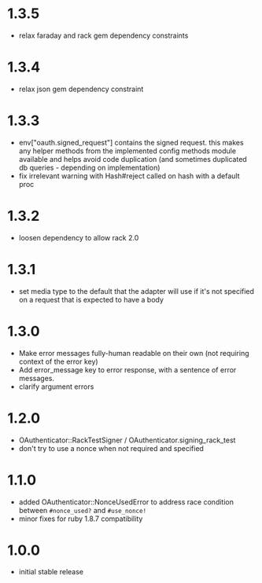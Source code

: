 # 1.3.5

- relax faraday and rack gem dependency constraints

# 1.3.4

- relax json gem dependency constraint

# 1.3.3

- env["oauth.signed_request"] contains the signed request. this makes any helper methods from the implemented 
config methods module available and helps avoid code duplication (and sometimes duplicated db queries - 
depending on implementation)
- fix irrelevant warning with Hash#reject called on hash with a default proc

# 1.3.2

- loosen dependency to allow rack 2.0

# 1.3.1

- set media type to the default that the adapter will use if it's not specified on a request that is expected to have a body

# 1.3.0

- Make error messages fully-human readable on their own (not requiring context of the error key)
- Add error_message key to error response, with a sentence of error messages.
- clarify argument errors

# 1.2.0

- OAuthenticator::RackTestSigner / OAuthenticator.signing_rack_test
- don't try to use a nonce when not required and specified

# 1.1.0

- added OAuthenticator::NonceUsedError to address race condition between `#nonce_used?` and `#use_nonce!`
- minor fixes for ruby 1.8.7 compatibility

# 1.0.0

- initial stable release
